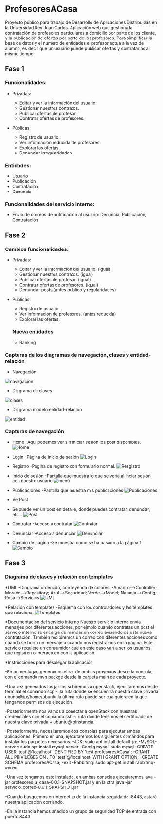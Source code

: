 # ProfesoresACasa

Proyecto público para trabajo de Desarrollo de Aplicaciones Distribuidas en la Universidad Rey Juan Carlos. Aplicación web que gestiona la contratación de profesores particulares a domicilio por parte de los cliente, y la publicación de ofertas por parte de los profesores. Para simplificar la base de datos y el numero de entidades el profesor actua a la vez de alumno, es decir que un usuario puede publicar ofertas y contratarlas al mismo tiempo.

## Fase 1 

### Funcionalidades:
* Privadas:
  - Editar y ver la información del usuario.
  - Gestionar nuestros contratos.
  - Publicar ofertas de profesor.
  - Contratar ofertas de profesores.

* Públicas:
  - Registro de usuario.
  - Ver información reducida de profesores.
  - Explorar las ofertas.
  - Denunciar irregularidades.


### Entidades:
- Usuario
- Publicación
- Contratación
- Denuncia

### Funcionalidades del servicio interno:
- Envio de correos de notificación al usuario: Denuncia, Publicación, Contratación

## Fase 2

### Cambios funcionalidades:
* Privadas:
  - Editar y ver la información del usuario. (igual)
  - Gestionar nuestros contratos. (igual)
  - Publicar ofertas de profesor. (igual)
  - Contratar ofertas de profesores. (igual)
  - Denunciar posts (antes publico y regularidades)

* Públicas:
  - Registro de usuario.
  - Ver información de profesores. (antes reducida)
  - Explorar las ofertas.
  
  ### Nueva entidades:
  - Ranking

### Capturas de los diagramas de navegación, clases y entidad-relación

* Navegación

![navegacion](https://github.com/Sebas1705/ProfesoresACasa/blob/0255de7a38de9a10f00ed54e1423925ff469cf63/assets/navegacion.png)

* Diagrama de clases

![clases](https://github.com/Sebas1705/ProfesoresACasa/blob/baabaf14d160bf022c64a0d6b54a8db999c25f5a/diagrama_clases.png)

* Diagrama modelo entidad-relacion

![entidad](https://github.com/Sebas1705/ProfesoresACasa/blob/baabaf14d160bf022c64a0d6b54a8db999c25f5a/entidad-relacion.png)

### Capturas de navegación
* Home
  -Aquí podemos ver sin iniciar sesión los post disponibles.
![Home](https://github.com/Sebas1705/ProfesoresACasa/blob/51c43629d4d50a709ad37b0c0c42cfbfbc075981/Navegacion/Home.png)

* Login
  -Página de inicio de sesión
![Login](https://github.com/Sebas1705/ProfesoresACasa/blob/de766cbca664a1e8a9287ce5fb02c464d2c545d4/Navegacion/Login.png)

* Registro
  -Página de registro con formulario normal.
![Resgistro](https://github.com/Sebas1705/ProfesoresACasa/blob/51c43629d4d50a709ad37b0c0c42cfbfbc075981/Navegacion/Registro.png)

* Inicio de sesión
  -Pantalla que muestra lo que se vería al inciar sesión con nuestro usuario
  ![menú](https://github.com/Sebas1705/ProfesoresACasa/blob/51c43629d4d50a709ad37b0c0c42cfbfbc075981/Navegacion/Resgistrado.png)
  
 * Publicaciones
  -Pantalla que muestra mis publicaciones
  ![Publicaciones](https://github.com/Sebas1705/ProfesoresACasa/blob/51c43629d4d50a709ad37b0c0c42cfbfbc075981/Navegacion/Publicaciones.png)
  
 * VerPost
  - Se puede ver un post en detalle, donde puedes contratar, denunciar, etc...
 ![Post](https://github.com/Sebas1705/ProfesoresACasa/blob/51c43629d4d50a709ad37b0c0c42cfbfbc075981/Navegacion/Ver_Post.png)
 
 * Contratar
  -Acceso a contratar
 ![Contratar](https://github.com/Sebas1705/ProfesoresACasa/blob/51c43629d4d50a709ad37b0c0c42cfbfbc075981/Navegacion/Contratar.png)
 
 * Denunciar
  -Acceso a denunciar
 ![Denunciar](https://github.com/Sebas1705/ProfesoresACasa/blob/51c43629d4d50a709ad37b0c0c42cfbfbc075981/Navegacion/Denunciar.png)
 
 * Cambio de página
  -Se muestra como se ha pasado a la página 1
 ![Cambio](https://github.com/Sebas1705/ProfesoresACasa/blob/51c43629d4d50a709ad37b0c0c42cfbfbc075981/Navegacion/Cambio_de_pagina.png)
 
 
 ## Fase 3
 
 
### Diagrama de clases y relación con templates

*UML
  -Diagrama ordenado, con leyenda de colores. 
  -Amarillo-->Controller; Morado-->Repository; Azul-->Seguridad; Verde-->Model; Naranja-->Config; Rosa-->Servicios
  ![UML](https://github.com/Sebas1705/ProfesoresACasa/blob/9a6b259d93bc74b73826a9f0a50e5348dc642bfc/assets/UML.png)

*Relación con templates
  -Esquema con los controladores y las templates que relaciona.
  ![Templates](https://github.com/Sebas1705/ProfesoresACasa/blob/9a6b259d93bc74b73826a9f0a50e5348dc642bfc/assets/Templates.png)
  

*Documentación del servicio interno
  Nuestro servicio interno envía mensajes por diferentes acciones, por ejmplo cuando contratas un post el servicio interno se encarga de mandar un correo avisando de esta nueva contratación. También recibiremos un correo con diferentes acciones como cuando se borra un mensaje o cuando nos registramos en la página.
  Este servicio requiere un consumidor que en este caso van a ser los usuarios que registren o interactuen con la aplicación.
  
*Instrucciones para desplegar la aplicación

 -En primer lugar, generamos el rar de ambos proyectos desde la consola, con el comando mvn packge desde la carpeta main de cada proyecto.
 
 -Una vez generados los jar los subiremos a openstack, ejecutaremos desde terminal el comando scp -i la ruta dónde se encuentra nuestra clave privada ubuntu@ip:/home/ubuntu la última ruta puede ser cualquiera en la que tengamos permisos de ejecución. 
 
 -Posteriormente nos vamos a conectar a openStack con nuestras credenciales con el comando ssh -i ruta donde tenemos el certificado de nuestra clave privada + ubuntu@ipInstancia.
 
 -Posteriormente, necesitaremos dos consolas para ejecutar ambas aplicaciones. Primero en una, ejecutaremos los siguientes comandos para instalar los paquetes necesarios. 
-JDK: sudo apt install default-jre
-MySQL-server: sudo apt install mysql-server
-Config mysql: sudo mysql
-CREATE USER 'test'@'localhost' IDENTIFIED BY 'test.profesoresACasa';
-GRANT ALL PRIVILEGES ON *.* TO 'test'@'localhost' WITH GRANT OPTION;
-CREATE SCHEMA profesoresACasa;
-exit
-Rabbitmq: sudo apt-get install rabbitmq-server

-Una vez tengamos esto instalado, en ambas consolas ejecutaremos java -jar profesores_a_casa-0.0.1-SNAPSHOT.jar y en la otra java -jar servicio_correo-0.0.1-SNAPSHOT.jar

-Cuando busquemos en internet ip de la instancia seguida de :8443, estará nuestra aplicación corriendo.

-En la instancia hemos añadido un grupo de seguridad TCP de entrada con puerto 8443.
